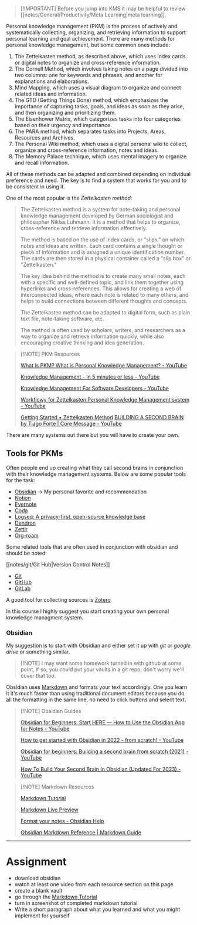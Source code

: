 
>[!IMPORTANT] Before you jump into KMS it may be helpful to review [[notes/General/Productivity/Meta Learning|meta learning]].

Personal knowledge management (PKM) is the process of actively and systematically collecting, organizing, and retrieving information to support personal learning and goal achievement. There are many methods for personal knowledge management, but some common ones include:

1.  The Zettelkasten method, as described above, which uses index cards or digital notes to organize and cross-reference information.
2.  The Cornell Method, which involves taking notes on a page divided into two columns: one for keywords and phrases, and another for explanations and elaborations.
3.  Mind Mapping, which uses a visual diagram to organize and connect related ideas and information.
4.  The GTD (Getting Things Done) method, which emphasizes the importance of capturing tasks, goals, and ideas as soon as they arise, and then organizing and prioritizing them.
5.  The Eisenhower Matrix, which categorizes tasks into four categories based on their urgency and importance.
6.  The PARA method, which separates tasks into Projects, Areas, Resources and Archives.
7.  The Personal Wiki method, which uses a digital personal wiki to collect, organize and cross-reference information, notes and ideas.
8.  The Memory Palace technique, which uses mental imagery to organize and recall information.

All of these methods can be adapted and combined depending on individual preference and need. The key is to find a system that works for you and to be consistent in using it.

One of the most popular is the *Zettelkasten method*:

>The Zettelkasten method is a system for note-taking and personal knowledge management developed by German sociologist and philosopher Niklas Luhmann. It is a method that helps to organize, cross-reference and retrieve information effectively.
>
>The method is based on the use of index cards, or "slips," on which notes and ideas are written. Each card contains a single thought or piece of information and is assigned a unique identification number. The cards are then stored in a physical container called a "slip box" or "Zettelkasten."
>
>The key idea behind the method is to create many small notes, each with a specific and well-defined topic, and link them together using hyperlinks and cross-references. This allows for creating a web of interconnected ideas, where each note is related to many others, and helps to build connections between different thoughts and concepts.
>
>The Zettelkasten method can be adapted to digital form, such as plain text file, note-taking software, etc.
>
>The method is often used by scholars, writers, and researchers as a way to organize and retrieve information quickly, while also encouraging creative thinking and idea generation.


>[!NOTE] PKM Resources
>
>[What is PKM? What is Personal Knowledge Management? - YouTube](https://www.youtube.com/watch?v=Q2WBHyqRsxA)
>
>[Knowledge Management - In 5 minutes or less - YouTube](https://www.youtube.com/watch?v=k3jo7oWzUUc)
>
>[Knowledge Management For Software Developers - YouTube](https://www.youtube.com/watch?v=C5ycVOMaiwU)
>
>[Workflowy for Zettelkasten Personal Knowledge Management system - YouTube](https://www.youtube.com/watch?v=5ReeIrqvEAo)
>
>[Getting Started • Zettelkasten Method](https://zettelkasten.de/posts/overview/)
>[BUILDING A SECOND BRAIN by Tiago Forte | Core Message - YouTube](https://www.youtube.com/watch?v=aEm72qlAtVc)
>

There are many systems out there but you will have to create your own.

## Tools for PKMs

Often people end up creating what they call second brains in conjunction with their knowledge management systems. Below are some popular tools for the task:

- [Obsidian](https://obsidian.md/) -> My personal favorite and recommendation
- [Notion](https://www.notion.so/)
- [Evernote](https://evernote.com/)
- [Coda](https://coda.io/)
- [Logseq: A privacy-first, open-source knowledge base](https://logseq.com/)
- [Dendron](https://www.dendron.so/)
- [Zettlr](https://www.zettlr.com/)
- [Org-roam](https://www.orgroam.com/)

Some related tools that are often used in conjunction with obsidian and should be noted:



[[notes/git/Git Hub|Version Control Notes]]

- [Git](https://git-scm.com/)
- [GitHub](https://github.com/)
- [GitLab](https://about.gitlab.com/)

A good tool for collecting sources is [Zotero](https://www.zotero.org/)

In this course I highly suggest you start creating your own personal knowledge managment system.

### Obsidian

My suggestion is to start with Obsidian and either set it up with *git* or *google drive* or something similar.

>[!NOTE] I may want some homework turned in with github at some point, if so, you could put your vaults in a git repo, don't worry we'll cover that too.


Obsidian uses [Markdown](https://www.markdownguide.org/) and formats your text accordingly. One you learn it it's much faster than using traditional document editors because you do all the formatting in the same line, no need to click buttons and select text.

>[!NOTE] Obsidian Guides
>
>[Obsidian for Beginners: Start HERE — How to Use the Obsidian App for Notes - YouTube](https://www.youtube.com/watch?v=QgbLb6QCK88&t=1s)
>
>[How to get started with Obsidian in 2022 - from scratch! - YouTube](https://www.youtube.com/watch?v=OUrOfIqvGS4)
>
>[Obsidian for beginners: Building a second brain from scratch (2021) - YouTube](https://www.youtube.com/watch?v=njibNuFQwjw&t=21s)
>
>[How To Build Your Second Brain In Obsidian (Updated For 2023) - YouTube](https://www.youtube.com/watch?v=vEw8_9a8cGk)

>[!NOTE] Markdown Resources
>
>[Markdown Tutorial](https://www.markdowntutorial.com/)
>
>[Markdown Live Preview](https://markdownlivepreview.com/)
>
>[Format your notes - Obsidian Help](https://help.obsidian.md/How+to/Format+your+notes)
>
>[Obsidian Markdown Reference | Markdown Guide](https://www.markdownguide.org/tools/obsidian/)

---

# Assignment

- download obsidian
- watch at least one video from each resource section on this page
- create a blank vault
- go through the [Markdown Tutorial](https://www.markdowntutorial.com/) 
- turn in screenshot of completed markdown tutorial
- Write a short paragraph about what you learned and what you might implement for yourself


